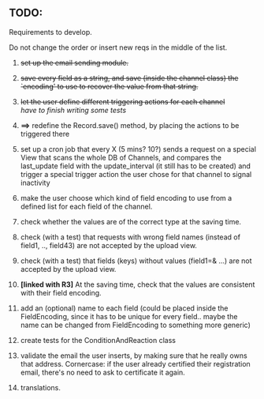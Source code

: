TODO:
-----

Requirements to develop.

Do not change the order or insert new reqs in the middle of the list.

1. ~~set up the email sending module.~~

1. ~~save every field as a string, and save (inside the channel class) the `encoding' to use to recover the value from that string.~~

1. ~~let the user define different triggering actions for each channel~~ <br />
*have to finish writing some tests*

1. **==>** redefine the Record.save() method, by placing the actions to be triggered there

5. set up a cron job that every X (5 mins? 10?) sends a request on a special View that scans the whole DB of Channels, and compares the last_update field with the update_interval (it still has to be created) and trigger a special trigger action the user chose for that channel to signal inactivity

1. make the user choose which kind of field encoding to use from a defined list for each field of the channel.

1. check whether the values are of the correct type at the saving time.

1. check (with a test) that requests with wrong field names (instead of field1, .., field43) are not accepted by the upload view.

1. check (with a test) that fields (keys) without values (field1=& ...) are not accepted by the upload view.

10. **[linked with R3]** At the saving time, check that the values are consistent with their field encoding.


1. add an (optional) name to each field (could be placed inside the FieldEncoding, since it has to be unique for every field.. maybe the name can be changed from FieldEncoding to something more generic)

1. create tests for the ConditionAndReaction class

1. validate the email the user inserts, by making sure that he really owns that address.
Cornercase: if the user already certified their registration email, there's no need to ask to certificate it again.

1. translations.
